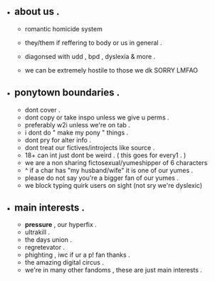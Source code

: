 - about us .
  - 
  - romantic homicide system
  
  - they/them if reffering to body or us in general .
  - diagonsed with udd , bpd , dyslexia & more .
  - we can be extremely hostile to those we dk SORRY LMFAO

- ponytown boundaries .
  - 
  - dont cover .
  - dont copy or take inspo unless we give u perms .
  - preferably w2i unless we're on tab .
  - i dont do " make my pony " things .
  - dont pry for alter info .
  - dont treat our fictives/introjects like source .
  - 18+ can int just dont be weird . ( this goes for every1 . )
  - we are a non sharing fictosexual/yumeshipper of 6 characters
  - ^ if a char has "my husband/wife" it is one of our yumes .
  - please do not say you're a bigger fan of our yumes .
  - we block typing quirk users on sight (not sry we're dyslexic)

- main interests .
  - 
   - **pressure** , our hyperfix .
   - ultrakill .
   - the days union .
   - regretevator .
   - phighting , iwc if ur a p! fan thanks .
   - the amazing digital circus .
   - we're in many other fandoms , these are just main interests .
